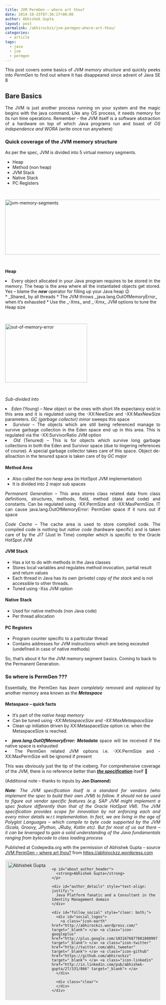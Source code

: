 ```yaml
---
title: JVM PermGen – where art thou?
date: 2014-10-25T07:36:17+00:00
author: Abhishek Gupta
layout: post
permalink: /abhirockzz/jvm-permgen-where-art-thou/
categories:
  - article
tags:
  - java
  - jvm
  - permgen
---
```

<p style="text-align: justify;">
  This post covers some basics of <em>JVM memory structure </em>and quickly peeks into <em>PermGen</em> to find out where it has disappeared since advent of Java SE 8
</p>

## **Bare Basics**

<p style="text-align: justify;">
  The JVM is just another process running on your system and the magic begins with the java command. Like any OS process, it needs memory for its run time operations. Remember – the JVM itself is a software abstraction of a hardware on top of which Java programs run and boast of <em>OS independence and WORA</em> (write once run anywhere)<!--more-->
</p>

### **Quick coverage of the JVM memory structure**

As per the spec, JVM is divided into 5 virtual memory segments.

  * Heap
  * Method (non heap)
  * JVM Stack
  * Native Stack
  * PC Registers

&nbsp;

[<img class="aligncenter wp-image-847 size-full" src="http://abhirockzz.files.wordpress.com/2014/08/jvm-memory-segments1.jpg?w=960&h=269" alt="jvm-memory-segments" width="640" height="178" />](https://abhirockzz.files.wordpress.com/2014/08/jvm-memory-segments1.jpg)

&nbsp;

**Heap**

<li style="text-align: justify;">
  Every object allocated in your Java program requires to be stored in the memory. The heap is the area where all the instantiated objects get stored. Yes – blame the <em><strong>new</strong></em> operator for filling up your Java heap <span class="wp-smiley wp-emoji wp-emoji-wink" title=";-)">😉</span>
</li>
  * _Shared_ by all threads
  * The JVM throws _<span class="skimlinks-unlinked">java.lang.OutOfMemoryError</span>_ when it’s exhausted
  * Use the _-Xms_ and _-Xmx_ JVM options to tune the Heap size

&nbsp;

[<img class="aligncenter size-full wp-image-904" src="http://abhirockzz.files.wordpress.com/2014/09/out-of-memory-error.jpg?w=640" alt="out-of-memory-error" width="266" height="190" />](https://abhirockzz.files.wordpress.com/2014/09/out-of-memory-error.jpg)

&nbsp;

_Sub-divided into_

<li style="text-align: justify;">
  <em>Eden</em> (Young) – New object or the ones with short life expectancy exist in this area and it is regulated using the -XX:NewSize and -XX:MaxNewSize parameters. <em>GC (garbage collector) minor</em> sweeps this space
</li>
<li style="text-align: justify;">
  <em>Survivor</em> – The objects which are still being referenced manage to survive garbage collection in the Eden space end up in this area. This is regulated via the -XX:SurvivorRatio JVM option
</li>
<li style="text-align: justify;">
  <em>Old</em> (Tenured) – This is for objects which survive long garbage collections in both the Eden and Survivor space (due to lingering references of course). A special garbage collector takes care of this space. Object de-alloaction in the tenured space is taken care of by <em>GC major</em>
</li>

#### **Method Area**

  * Also called the _non heap_ area (in HotSpot JVM implementation)
  * It is divided into 2 major sub spaces

<p style="text-align: justify;">
  <em>Permanent</em> <em>Generation</em> – This area stores class related data from class definitions, structures, methods, field, method (data and code) and constants. Can be regulated using -XX:PermSize and -XX:MaxPermSize. IT can cause <span class="skimlinks-unlinked">java.lang.OutOfMemoryError</span>: PermGen space if it runs out if space
</p>

<p style="text-align: justify;">
  <em>Code</em> <em>Cache</em> – The cache area is used to store compiled code. The compiled code is nothing but <em>native</em> <em>code</em> (hardware specific) and is taken care of by the <em>JIT</em> (Just In Time) compiler which is specific to the Oracle HotSpot JVM
</p>

#### **JVM Stack**

  * Has a lot to do with methods in the Java classes
  * Stores local variables and regulates method invocation, partial result and return values
  * Each thread in Java has its _own (private) copy of the stack_ and is not accessible to other threads.
  * Tuned using -Xss JVM option

#### **Native** **Stack**

  * Used for native methods (non Java code)
  * Per thread allocation

#### **PC** **Registers**

  * Program counter specific to a particular thread
  * Contains addresses for JVM instructions which are being exceuted (undefined in case of native methods)

So, that’s about it for the JVM memory segment basics. Coming to back to the Permanent Generation.

### **So where is PermGen ???**

<p style="text-align: justify;">
  Essentially, the PermGen has <em>been completely remove</em>d and <em>replaced</em> by another memory area known as the <strong><em>Metaspace</em></strong>
</p>

#### **Metaspace – quick facts**

  * It’s part of the _native heap memory_
  * Can be tuned using _-XX:MetaspaceSize_ and _-XX:MaxMetaspaceSize_
  * Clean up initiation driven by XX:MetaspaceSize option i.e. when the MetaspaceSize is reached.
<li style="text-align: justify;">
  <strong><em><span class="skimlinks-unlinked">java.lang.OutOfMemoryError</span>: Metadata</em></strong> space will be received if the native space is exhausted
</li>
<li style="text-align: justify;">
  The PermGen related JVM options i.e. -XX:PermSize and -XX:MaxPermSize will be ignored if present
</li>

<p style="text-align: justify;">
  This was obviously just the tip of the iceberg. For comprehensive coverage of the JVM, there is no reference better than <a href="http://docs.oracle.com/javase/specs/jvms/se8/jvms8.pdf" target="_blank"><em><strong>the specification</strong></em></a> itself <span class="wp-smiley wp-emoji wp-emoji-smile" title=":-)">🙂</span>
</p>

(Additional note – thanks to inputs by **Jon Diamond**)

<p style="text-align: justify;">
  <em><strong>Note</strong></em>: <em>The JVM specification itself is a standard for vendors (who implement the spec to build their own JVM) to follow. It should not be used to figure out vendor specific features (e.g. SAP JVM might implement a spec feature differently than that of the Oracle HotSpot VM). The JVM specification provides scope for innovation by not enforcing each and every minor details w.r.t implementation. In fact, we are living in the age of Polyglot Languages – which compile to byte code supported by the JVM (Scala, Groovy, JPython, JRuby, Kotlin etc). But for most of us out there – it can be leveraged to gain a solid understanding of the Java fundamentals ranging from bytecode to class loading process</em>
</p>

<p class="note_normal" style="text-align: justify;">
  Published at Codepedia.org with the permission of Abhishek Gupta – source <a title="https://abhirockzz.wordpress.com/2014/09/06/jvm-permgen-where-art-thou/" href="https://abhirockzz.wordpress.com/2014/09/06/jvm-permgen-where-art-thou/" target="_blank">JVM PermGen – where art thou?</a> from <a title="https://abhirockzz.wordpress.com" href="https://abhirockzz.wordpress.com" target="_blank">https://abhirockzz.wordpress.com</a>
</p>

<p style="text-align: justify;">
  <div id="about_author" style="background-color: #e6e6e6; padding: 10px;">
    <img id="author_portrait" style="float: left; margin-right: 20px;" src="http://2.gravatar.com/avatar/eb0d2c5bf9426d7718efc6f9b087efb5?s=96&d=identicon&r=G" alt="Abhishek Gupta" />

    <p id="about_author_header">
      <strong>Abhishek Gupta</strong>
    </p>

    <div id="author_details" style="text-align: justify;">
      Java Platform fanatic and a Consultant in the Identity Management domain
    </div>

    <div id="follow_social" style="clear: both;">
      <div id="social_logos">
        <a class="icon-earth" href="http://abhirockzz.wordpress.com/" target="_blank"> </a> <a class="icon-googleplus" href="http://plus.google.com/103167687788180890717/posts" target="_blank"> </a> <a class="icon-twitter" href="http://twitter.com/abhi_tweeter" target="_blank"> </a> <a class="icon-github" href="https://github.com/abhirockzz" target="_blank"> </a> <a class="icon-linkedin" href="http://in.linkedin.com/pub/abhishek-gupta/27/331/866" target="_blank"> </a>
      </div>

      <div class="clear">
      </div>
    </div>
  </div>
</p>
